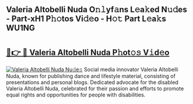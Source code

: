 ## Valeria Altobelli Nuda O𝚗𝚕yf𝚊ns L𝚎a𝚔ed N𝚞𝚍es - Part-xH1 P𝚑𝚘tos Vi𝚍𝚎o - H𝚘𝚝 Part L𝚎a𝚔s WU1NG

# <h2><a href="http://kf5l6g.oniu.top/?m=Valeria+Altobelli+Nuda">🔗👉 🔴 Valeria Altobelli Nuda P𝚑ot𝚘𝚜 V𝚒d𝚎o</a></h2>

[![Valeria Altobelli Nuda Nu𝚍e𝚜](https://i.imgur.com/0qMVB7G.gif)](http://kf5l6g.oniu.top/?m=Valeria+Altobelli+Nuda)
Social media innovator Valeria Altobelli Nuda, known for publishing dance and lifestyle material, consisting of presentations and personal blogs. Dedicated advocate for the disabled Valeria Altobelli Nuda, celebrated for their passion and efforts to promote equal rights and opportunities for people with disabilities.  
